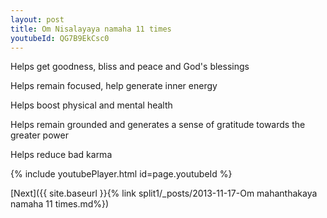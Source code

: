 ```yaml
---
layout: post
title: Om Nisalayaya namaha 11 times
youtubeId: QG7B9EkCsc0
---
```

 
 
Helps get goodness, bliss and peace and God's blessings
 
Helps remain focused, help generate inner energy 
 
Helps boost physical and mental health 
 
Helps remain grounded and generates a sense of gratitude towards the greater power 
 
Helps reduce bad karma
 
 
 
 


{% include youtubePlayer.html id=page.youtubeId %}
 
[Next]({{ site.baseurl }}{% link  split1/_posts/2013-11-17-Om mahanthakaya namaha 11 times.md%})
 
